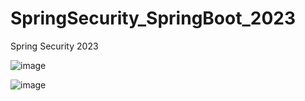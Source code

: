 # SpringSecurity_SpringBoot_2023
Spring Security 2023


![image](https://user-images.githubusercontent.com/39586770/231659823-5b6c2caf-1009-4607-b4b5-df97853134b2.png)


![image](https://user-images.githubusercontent.com/39586770/231660173-c102a2b4-2cee-49b9-beb9-af688e25c1ee.png)
